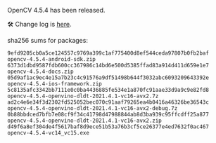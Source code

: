 OpenCV 4.5.4 has been released.

:hammer_and_wrench: Change log is [here](https://github.com/opencv/opencv/wiki/ChangeLog#version454).

sha256 sums for packages:

    9efd9205cb0a5ce124557c9769a399c1af775400d8ef544ceda97807b0fb2baf  opencv-4.5.4-android-sdk.zip
    6373d1dbd9587fdb600cc367986c14bd6e500d5385ffad83a914d411d659e1e7  opencv-4.5.4-docs.zip
    05d9af1ac9ec4e15a7b23c4c91576a9df51498b644f3032abc6093209643392e  opencv-4.5.4-ios-framework.zip
    5c8135afc3342bb7111e0c0ba4436885fe534e1a870fc91aae33d9a9c9e82fd8  opencv-4.5.4-openvino-dldt-2021.4.1-vc16-avx2.7z
    ad2c4e6e34f3d2302fd525052bec070c91aaf79265ea4b0416a46326be36543c  opencv-4.5.4-openvino-dldt-2021.4.1-vc16-avx2-debug.7z
    0b88bbdced7bfb7e08cf9f34c41798d47988844ab8d3ba939c95ffcdff25a877  opencv-4.5.4-openvino-dldt-2021.4.1-vc16-avx2.zip
    d49f6a8ef304de4f5617baf8d9ece51b53a76b3cf5ce26377e4ed7632f0ac467  opencv-4.5.4-vc14_vc15.exe